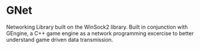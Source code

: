 # GNet
Networking Library built on the WinSock2 library. Built in conjunction with GEngine, a C++ game engine as a network programming excercise to better understand game driven data transmission.
